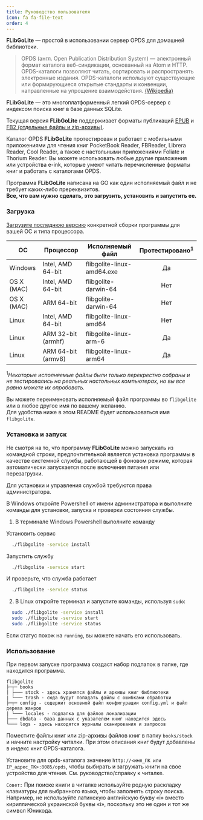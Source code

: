 ```yaml
---
title: Руководство пользователя
icon: fa fa-file-text
order: 4
---
```


__FLibGoLite__ — простой в использовании сервер OPDS для домашней библиотеки. 

>OPDS (англ. Open Publication Distribution System) — электронный формат каталога веб-синдикации, основанный на Atom и HTTP. OPDS-каталоги позволяют читать, сортировать и распространять электронные издания. OPDS-каталоги используют существующие или формирующиеся открытые стандарты и конвенции, направленные на упрощение взаимодействия. [(Wikipedia)](https://ru.wikipedia.org/wiki/OPDS)

__FLibGoLite__ — это многоплатформенный легкий OPDS-сервер с индексом поиска книг в базе данных SQLite.

Текущая версия __FLibGoLite__ поддерживает форматы публикаций [EPUB](https://en.wikipedia.org/wiki/EPUB) и [FB2 (отдельные файлы и zip-архивы)](./pkg/fb2/LICENSE).

Каталог OPDS __FLibGoLite__ протестирован и работает с мобильными приложениями для чтения книг PocketBook Reader, FBReader, Librera Reader, Cool Reader, а также с настольными приложениями Foliate и Thorium Reader. Вы можете использовать любые другие приложения или устройства e-ink, которые умеют читать перечисленные форматы книг и работать с каталогами OPDS.

Программа __FLibGoLite__ написана на GO как один исполняемый файл и не требует каких-либо пререквизитов.  
__Все, что вам нужно сделать, это загрузить, установить и запустить еe.__

###  Загрузка
[Загрузите последнюю версию](https://github.com/vinser/flibgolite/releases/tag/v2.0.0) конкретной сборки программы для вашей ОС и типа процессора.  

|ОС        |Процессор             |Исполняемый файл            |Протестировано<sup>1</sup> |  
|----------|----------------------|----------------------------|:------------:|  
|Windows   | Intel, AMD 64-bit    | flibgolite-linux-amd64.exe |Да            |  
|OS X (MAC)| Intel, AMD 64-bit    | flibgolite-darwin-64       |Нет           |  
|OS X (MAC)| ARM 64-bit           | flibgolite-darwin-64       |Нет           |  
|Linux     | Intel, AMD 64-bit    | flibgolite-linux-amd64     |Нет           |  
|Linux     | ARM 32-bit (armhf)   | flibgolite-linux-arm-6     |Да            |  
|Linux     | ARM 64-bit (armv8)   | flibgolite-linux-arm64     |Да            |  

<sup>1</sup>_Некоторые исполняемые файлы были только перекрестно собраны и не тестировались на реальных настольных компьютерах, но вы все равно можете их опробовать._  

Вы можете переименовать исполняемый файл программы во `flibgolite` или в любое другое имя по вашему желанию.  
Для удобства ниже в этом README будет использоваться имя `flibgolite`.

### Установка и запуск
Не смотря на то, что программу __FLibGoLite__ можно запускать из командной строки, предпочтительной является установка программы в качестве системной службы, работающей в фоновом режиме, которая автоматически запускается после включения питания или перезагрузки.

Для установки и управления службой требуются права администратора.

В Windows откройте Powershell от имени администратора и выполните команды для установки, запуска и проверки состояния службы.

1. В терминале Windows Powershell выполните команду

Установить сервис
```sh
  ./flibgolite -service install
```
Запустить службу
```sh
  ./flibgolite -service start
```
И проверьте, что служба работает
```sh
  ./flibgolite -service status
```

2. В Linux откройте терминал и запустите команды, используя `sudo`:

```bash
  sudo ./flibgolite -service install
  sudo ./flibgolite -service start
  sudo ./flibgolite -service status
```

Если статус похож на `running`, вы можете начать его использовать.

### Использование
При первом запуске программа создаст набор подпапок в папке, где находится программа.

```
flibgolite
├─┬─ books  
| ├─── stock - здесь хранятся файлы и архивы книг библиотеки
| └─── trash - сюда будут попадать файлы с ошибками обработки
├─┬─ config - содержит основной файл конфигурации config.yml и файл дерева жанров
| └─── locales - подпапка для файлов локализации 
├─── dbdata - база данных с указателем книг находится здесь
└─── logs - здесь находятся журналы сканирования и запросов
```
Поместите файлы книг или zip-архивы файлов книг в папку `books/stock` и начните настройку читалки. При этом описания книг будут добавлены в индекс книг OPDS-каталога.

Установите для opds-каталога значение `http://<имя_ПК или IP_адрес_ПК>:8085/opds`, чтобы выбирать и загружать книги на свое устройство для чтения. См. руководство/справку к читалке.

`Совет:` При поиске книги в читалке используйте родную раскладку клавиатуры для выбранного языка, чтобы заполнять строку поиска. Например, не используйте латинскую английскую букву «i» вместо кириллической украинской буквы «i», поскольку это не один и тот же символ Юникода.

